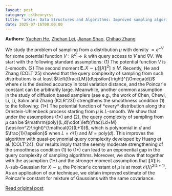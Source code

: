 ```yaml
---
layout: post
category: cstheoryrss
title: "arXiv: Data Structures and Algorithms: Improved sampling algorithms and Poincar inequalities for"
date: 2025-07-16T00:00:00
---
```


**Authors:** [Yuchen He](https://dblp.uni-trier.de/search?q=Yuchen+He), [Zhehan Lei](https://dblp.uni-trier.de/search?q=Zhehan+Lei), [Jianan Shao](https://dblp.uni-trier.de/search?q=Jianan+Shao), [Chihao Zhang](https://dblp.uni-trier.de/search?q=Chihao+Zhang)

We study the problem of sampling from a distribution $\mu$ with density
$\propto e^{-V}$ for some potential function $V:\mathbb R^d\to \mathbb R$ with
query access to $V$ and $\nabla V$. We start with the following standard
assumptions:
(1) The potential function $V$ is $L$-smooth.
(2) The second moment $\mathbf{E}\_{X\sim \mu}[\|X\|^2]\leq M$.
Recently, He and Zhang (COLT'25) showed that the query complexity of sampling
from such distributions is at least
$\left(\frac{LM}{d\epsilon}\right)^{\Omega(d)}$ where $\epsilon$ is the desired
accuracy in total variation distance, and the Poincar\'e constant can be
arbitrarily large.
Meanwhile, another common assumption in the study of diffusion based samplers
(see e.g., the work of Chen, Chewi, Li, Li, Salim and Zhang (ICLR'23))
strengthens the smoothness condition (1) to the following:
(1\*) The potential function of \*every\* distribution along the
Ornstein-Uhlenbeck process starting from $\mu$ is $L$-smooth.
We show that under the assumptions (1\*) and (2), the query complexity of
sampling from $\mu$ can be $\mathrm{poly}(L,d)\cdot
\left(\frac{Ld+M}{\epsilon^2}\right)^{\mathcal{O}(L+1)}$, which is polynomial
in $d$ and $\frac{1}{\epsilon}$ when $L=\mathcal{O}(1)$ and
$M=\mathrm{poly}(d)$. This improves the algorithm with quasi-polynomial query
complexity developed by Huang et al. (COLT'24). Our results imply that the
seemly moderate strengthening of the smoothness condition (1) to (1\*) can lead
to an exponential gap in the query complexity of sampling algorithms.
Moreover, we show that together with the assumption (1\*) and the stronger
moment assumption that $\|X\|$ is $\lambda$-sub-Gaussian for $X\sim\mu$, the
Poincar\'e constant of $\mu$ is at most $\mathcal{O}(\lambda)^{2(L+1)}$. As an
application of our technique, we obtain improved estimate of the Poincar\'e
constant for mixture of Gaussians with the same covariance.

[Read original post](http://arxiv.org/abs/2507.11236v1)
